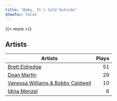 ```yaml
---
title: "Baby, It's Cold Outside"
ShowToc: false
---
```


{{< more >}}

## Artists
Artists | Plays 
----- | -----: 
[Brett Eldredge](/artists/brett-eldredge-412447) | 51
[Dean Martin](/artists/dean-martin-6555) | 29
[Vanessa Williams & Bobby Caldwell](/artists/vanessa-williams-bobby-caldwell-115154) | 10
[Idina Menzel](/artists/idina-menzel-42581) | 6

